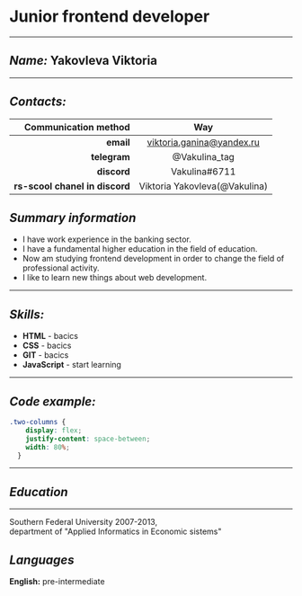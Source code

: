 # __Junior frontend developer__
---
## _Name:_  Yakovleva Viktoria 
---
## _Contacts:_  
 Сommunication method |Way  
---------------------:|:--------:  
__email__| viktoria.ganina@yandex.ru  
__telegram__| @Vakulina_tag  
__discord__| Vakulina#6711  
__rs-scool chanel in discord__| Viktoria Yakovleva(@Vakulina)  

## _Summary information_  
- I have work experience in the banking sector.  
- I have a fundamental higher education in the field of education.   
- Now am studying frontend development in order to change the field of professional activity.  
- I like to learn new things about web development.  
---
## _Skills:_
- __HTML__ - bacics  
- __CSS__  - bacics  
- __GIT__  - bacics  
- __JavaScript__ - start learning  
---
## _Code example:_
```CSS
.two-columns {
    display: flex;
    justify-content: space-between;
    width: 80%;
  }
```
---
## _Education_
---
Southern Federal University 2007-2013,  
department of "Applied Informatics in Economic sistems"

## _Languages_
__English:__ pre-intermediate

